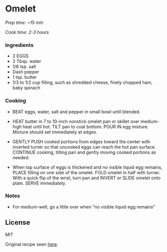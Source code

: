 # Omelet

*Prep time: ~15 min*

*Cook time: 2-3 hours*

### Ingredients

- 2 	EGGS
- 2 	Tbsp. water
- 1/8 	tsp. salt
- Dash 	pepper
- 1 	tsp. butter
- 1/3 to 1/2 	cup filling, such as shredded cheese, finely chopped ham, baby spinach

### Cooking

 - BEAT eggs, water, salt and pepper in small bowl until blended.

 - HEAT butter in 7 to 10-inch nonstick omelet pan or skillet over medium-high heat until hot. TILT pan to coat bottom. POUR IN egg mixture. Mixture should set immediately at edges.

 - GENTLY PUSH cooked portions from edges toward the center with inverted turner so that uncooked eggs can reach the hot pan surface. CONTINUE cooking, tilting pan and gently moving cooked portions as needed.

 - When top surface of eggs is thickened and no visible liquid egg remains, PLACE filling on one side of the omelet. FOLD omelet in half with turner. With a quick flip of the wrist, turn pan and INVERT or SLIDE omelet onto plate. SERVE immediately.


### Notes

 - For medium-well, go a little over when "no visible liquid egg remains"

License
----

MIT

Original recipe seen [here](https://www.incredibleegg.org/cooking-school/egg-cookery/make-an-omelet).
